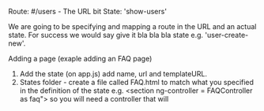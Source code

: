 Route: #/users - The URL bit
State: 'show-users'

We are going to be specifying and mapping a route in the URL and an actual state.
For success we would say give it bla bla bla state e.g. 'user-create-new'.

Adding a page (exaple adding an FAQ page)
1. Add the state (on app.js) add name, url and templateURL.
2. States folder - create a file called FAQ.html to match what you specified in the definition of the state e.g. <section ng-controller = FAQController as faq"> so you will need a controller that will 
